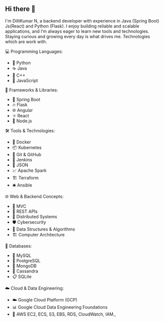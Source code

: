 ## Hi there 👋

  I'm DilliKumar N, a backend developer with experience in Java (Spring Boot) Js(React) and Python (Flask). I enjoy building reliable and scalable applications, and I’m always eager to learn new tools and technologies. Staying curious and growing every day is what drives me.  Technologies which are work with.

💻 Programming Languages:
- 🐍 Python
- ☕ Java
- 💾 C++
- 📜 JavaScript

🧰 Frameworks & Libraries:
- 🌱 Spring Boot
- 🔥 Flask
- 🌐 Angular
- ⚛️ React
- 🧩 Node.js

🛠️ Tools & Technologies:
- 🐳 Docker
- 📦 Kubernetes
- 📂 Git & GitHub
- 🧪 Jenkins
- 📄 JSON
- 📈 Apache Spark
- 🏗️ Terraform
- 🛎️ Ansible

🌐 Web & Backend Concepts:
- 🚦 MVC
- 🔗 REST APIs
- 🧠 Distributed Systems
- 🛡️ Cybersecurity
- 🧮 Data Structures & Algorithms
- 🏗️ Computer Architecture

💾 Databases:
- 🐬 MySQL
- 🐘 PostgreSQL 
- 🍃 MongoDB
- 🧊 Cassandra
- 📋 SQLite

☁️ Cloud & Data Engineering:
- ☁️ Google Cloud Platform (GCP)
- 📊 Google Cloud Data Engineering Foundations
- 📑 AWS EC2, ECS, S3, EBS, RDS, CloudWatch, IAM.,



<!--
**Dillikumarnl/Dillikumarnl** is a ✨ _special_ ✨ repository because its `README.md` (this file) appears on your GitHub profile.

Here are some ideas to get you started:

- 🔭 I’m currently working on ...
- 🌱 I’m currently learning ...
- 👯 I’m looking to collaborate on ...
- 🤔 I’m looking for help with ...
- 💬 Ask me about ...
- 📫 How to reach me: ...
- 😄 Pronouns: ...
- ⚡ Fun fact: ...
-->
